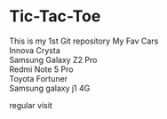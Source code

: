 # Tic-Tac-Toe
This is my 1st Git repository
My Fav Cars
<br>
Innova Crysta
<br>
Samsung Galaxy Z2 Pro
<br>
Redmi Note 5 Pro
<br>
Toyota Fortuner
<br>
Samsung galaxy j1 4G
<br>
<p>regular visit</p>